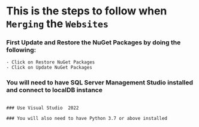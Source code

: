 # This is the steps to follow when `Merging` the `Websites`

### First Update and Restore the NuGet Packages by doing the following:

```
- Click on Restore NuGet Packages
- Click on Update NuGet Packages
```

### You will need to have SQL Server Management Studio installed and connect to localDB instance
```
  
### Use Visual Studio  2022

### You will also need to have Python 3.7 or above installed



